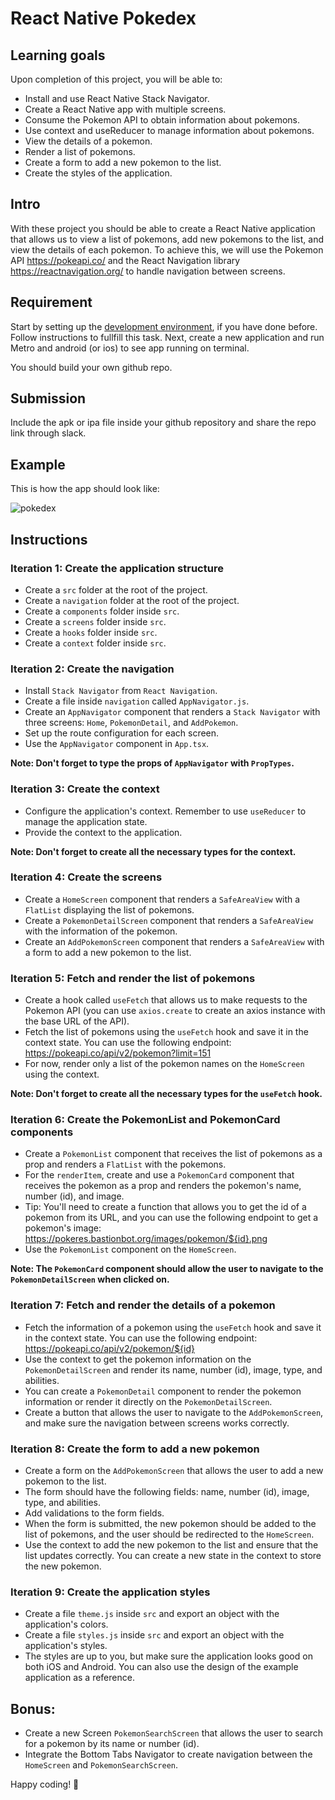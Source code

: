 # React Native Pokedex

## Learning goals

Upon completion of this project, you will be able to:

- Install and use React Native Stack Navigator.
- Create a React Native app with multiple screens.
- Consume the Pokemon API to obtain information about pokemons.
- Use context and useReducer to manage information about pokemons.
- View the details of a pokemon.
- Render a list of pokemons.
- Create a form to add a new pokemon to the list.
- Create the styles of the application.

## Intro

With these project you should be able to create a React Native application that allows us to view a list of pokemons, add new pokemons to the list, and view the details of each pokemon. To achieve this, we will use the Pokemon API https://pokeapi.co/ and the React Navigation library https://reactnavigation.org/ to handle navigation between screens.

## Requirement

Start by setting up the [development environment](https://reactnative.dev/docs/environment-setup?guide=native), if you have done before. Follow instructions to fullfill this task.
Next, create a new application and run Metro and android (or ios) to see app running on terminal.

You should build your own github repo.

## Submission

Include the apk or ipa file inside your github repository and share the repo link through slack.

## Example

This is how the app should look like:

![pokedex](https://imgur.com/mFeXuRX.GIF)

## Instructions

### Iteration 1: Create the application structure

- Create a `src` folder at the root of the project.
- Create a `navigation` folder at the root of the project.
- Create a `components` folder inside `src`.
- Create a `screens` folder inside `src`.
- Create a `hooks` folder inside `src`.
- Create a `context` folder inside `src`.

### Iteration 2: Create the navigation

- Install `Stack Navigator` from `React Navigation`.
- Create a file inside `navigation` called `AppNavigator.js`.
- Create an `AppNavigator` component that renders a `Stack Navigator` with three screens: `Home`, `PokemonDetail`, and `AddPokemon`.
- Set up the route configuration for each screen.
- Use the `AppNavigator` component in `App.tsx`.

**Note: Don't forget to type the props of `AppNavigator` with `PropTypes`.**

### Iteration 3: Create the context

- Configure the application's context. Remember to use `useReducer` to manage the application state.
- Provide the context to the application.

**Note: Don't forget to create all the necessary types for the context.**

### Iteration 4: Create the screens

- Create a `HomeScreen` component that renders a `SafeAreaView` with a `FlatList` displaying the list of pokemons.
- Create a `PokemonDetailScreen` component that renders a `SafeAreaView` with the information of the pokemon.
- Create an `AddPokemonScreen` component that renders a `SafeAreaView` with a form to add a new pokemon to the list.

### Iteration 5: Fetch and render the list of pokemons

- Create a hook called `useFetch` that allows us to make requests to the Pokemon API (you can use `axios.create` to create an axios instance with the base URL of the API).
- Fetch the list of pokemons using the `useFetch` hook and save it in the context state. You can use the following endpoint: <https://pokeapi.co/api/v2/pokemon?limit=151>
- For now, render only a list of the pokemon names on the `HomeScreen` using the context.

**Note: Don't forget to create all the necessary types for the `useFetch` hook.**

### Iteration 6: Create the PokemonList and PokemonCard components

- Create a `PokemonList` component that receives the list of pokemons as a prop and renders a `FlatList` with the pokemons.
- For the `renderItem`, create and use a `PokemonCard` component that receives the pokemon as a prop and renders the pokemon's name, number (id), and image.
- Tip: You'll need to create a function that allows you to get the id of a pokemon from its URL, and you can use the following endpoint to get a pokemon's image: <https://pokeres.bastionbot.org/images/pokemon/${id}.png>
- Use the `PokemonList` component on the `HomeScreen`.

**Note: The `PokemonCard` component should allow the user to navigate to the `PokemonDetailScreen` when clicked on.**

### Iteration 7: Fetch and render the details of a pokemon

- Fetch the information of a pokemon using the `useFetch` hook and save it in the context state. You can use the following endpoint: <https://pokeapi.co/api/v2/pokemon/${id}>
- Use the context to get the pokemon information on the `PokemonDetailScreen` and render its name, number (id), image, type, and abilities.
- You can create a `PokemonDetail` component to render the pokemon information or render it directly on the `PokemonDetailScreen`.
- Create a button that allows the user to navigate to the `AddPokemonScreen`, and make sure the navigation between screens works correctly.

### Iteration 8: Create the form to add a new pokemon

- Create a form on the `AddPokemonScreen` that allows the user to add a new pokemon to the list.
- The form should have the following fields: name, number (id), image, type, and abilities.
- Add validations to the form fields.
- When the form is submitted, the new pokemon should be added to the list of pokemons, and the user should be redirected to the `HomeScreen`.
- Use the context to add the new pokemon to the list and ensure that the list updates correctly. You can create a new state in the context to store the new pokemon.

### Iteration 9: Create the application styles

- Create a file `theme.js` inside `src` and export an object with the application's colors.
- Create a file `styles.js` inside `src` and export an object with the application's styles.
- The styles are up to you, but make sure the application looks good on both iOS and Android. You can also use the design of the example application as a reference.

## Bonus:

- Create a new Screen `PokemonSearchScreen` that allows the user to search for a pokemon by its name or number (id).
- Integrate the Bottom Tabs Navigator to create navigation between the `HomeScreen` and `PokemonSearchScreen`.

Happy coding! 💙